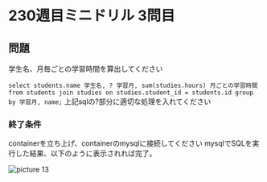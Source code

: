 # 230週目ミニドリル 3問目

## 問題

学生名、月毎ごとの学習時間を算出してください

`select students.name 学生名, ? 学習月, sum(studies.hours) 月ごとの学習時間 from students join studies on studies.student_id = students.id group by 学習月, name;`
上記sqlの?部分に適切な処理を入れてください

### 終了条件
containerを立ち上げ、containerのmysqlに接続してください
mysqlでSQLを実行した結果、以下のように表示されれば完了。

![picture 13](./images/6f7c9f519364e4f667c055757dbd83e41015c93593ebb747e78580fb455ae83a.png)  
